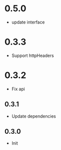 # 0.5.0

- update interface

# 0.3.3

- Support httpHeaders
# 0.3.2

- Fix api

## 0.3.1

- Update dependencies
## 0.3.0

- Init
